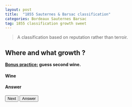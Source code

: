```yaml
---
layout: post
title:  "1855 Sauternes & Barsac classification"
categories: Bordeaux Sauternes Barsac 
tag: 1855 classification growth sweet 
---
```


<blockquote>
  <p>A classification based on reputation rather than terroir.</p>
</blockquote>

<div class="text-center">
	<h2>Where and what growth ?</h2>
	<strong class="text-primary"><u> Bonus practice:</u> guess second wine.</strong>
	<h4 class="text-danger" id="bdx">Wine</h4>
	<h4 class="text-success" id="bdx_answer">Answer</h4>
	<button type="button" class="btn btn-success" id="test_me">Next</button>
	<button type="button" class="btn btn-danger" id="answer">Answer</button>
</div>

<script>
	var chateaux = ["Château d’Yquem", "Château La Tour Blanche", "Château Lafaurie-Peyraguey", "Clos Haut Peyraguey", "Château Rayne Vigneau", "Château Suduiraut", "Château Coutet", "Château Climens", "Château Guiraud", "Château Rieussec", "Château Rabaud-Promis", "Château Sigalas-Rabaud", "Château de Myrat", "Château Doisy-Daene", "Château Doisy-Dubroca", "Château Doisy-Vedrines", "Château d’Arche", "Château Filhot", "Château Broustet", "Château Nairac", "Château Caillou", "Château Suau", "Château de Malle", "Château Romer", "Château Lamothe", "Château Lamothe-Guignard", "Château Romer-du-Hayot"];

	var chateaux_answers = ["1st great growth, Sauternes", "1st, Sauternes", "1st, Sauternes", "1st, Sauternes", "1st, Sauternes", "1st, Sauternes", "1st, Barsac", "1st, Barsac", "1st, Sauternes", "1st, Sauternes", "1st, Sauternes", "1st, Sauternes", "2nd, Barsac", "2nd, Barsac", "2nd, Barsac", "2nd, Barsac", "2nd, Sauternes", "2nd, Sauternes", "2nd, Barsac", "2nd, Barsac", "2nd, Barsac", "2nd, Barsac", "2nd, Sauternes", "2nd, Sauternes", "2nd, Sauternes", "2nd, Sauternes", "2nd, Sauternes"];
	
	$("#test_me").click(function(){
		var rand = Math.floor(Math.random()*chateaux.length)
		var chateau = chateaux[rand];
		var chateau_answer = chateaux_answers[rand];
		$("#bdx").empty();
		$("#bdx_answer").empty();
		$("#bdx_answer").append("Answer");
		$("#bdx").append("<span>" + chateau + "</span>");
		$("#answer").click(function(){
			$("#bdx_answer").empty();
			$("#bdx_answer").append("<span>" + chateau_answer + "</span>");
		});
	});
</script>